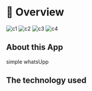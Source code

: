# 📘 Overview

![c1](https://github.com/user-attachments/assets/aa0d1176-602a-4414-b1dc-6c16b067f7ea)
![c2](https://github.com/user-attachments/assets/4f07ebb5-3e0c-4397-b568-d2fb2e22815a)
![c3](https://github.com/user-attachments/assets/1d823110-0b88-4ce0-9585-32e4946b55c7)
![c4](https://github.com/user-attachments/assets/1e91f773-1ba7-4551-9d0b-3b77546fb329)






## About this App

simple whatsUpp

## The technology used 

